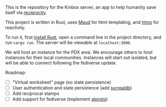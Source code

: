 This is the repository for the Kinbox server, an app to help humanity save itself via
[reciprocity](https://view.genial.ly/65e3bc100e521600145a316a/interactive-content-kinbox-reciprocal-stamp).

This project is written in Rust, uses [Maud](https://maud.lambda.xyz) for html templating, and [htmx](https://htmx.org) for reactivity.

To run it, first [install Rust](https://www.rust-lang.org/tools/install), open a command line in the project directory, and run `cargo run`.
The server will be viewable at `localhost:3000`.

We will host an instance for the PDX area.
We encourage others to host instances for their local communities.
Instances will start out isolated, but will be able to connect following the fediverse update.

Roadmap:
- [ ] "Virtual worksheet" page (no state persistence)
- [ ] User authentication and state persistence (add [surrealdb](https://surrealdb.com))
- [ ] Add reciprocal stamps
- [ ] Add support for fediverse (implement [atproto](https://atproto.com))
